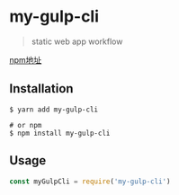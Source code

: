 # my-gulp-cli

> static web app workflow

[npm地址](https://www.npmjs.com/package/my-gulp-cli)



## Installation

```shell
$ yarn add my-gulp-cli

# or npm
$ npm install my-gulp-cli
```

## Usage

<!-- TODO: Introduction of API use -->

```javascript
const myGulpCli = require('my-gulp-cli')
```
